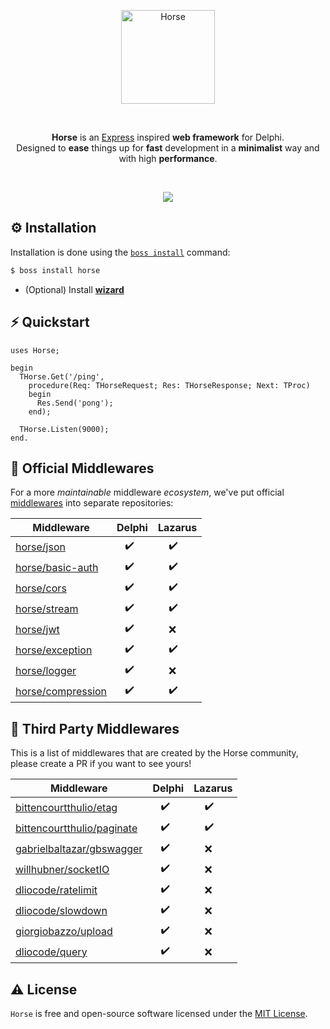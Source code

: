 <p align="center">
  <a href="https://github.com/HashLoad/horse/blob/master/img/horse.png">
    <img alt="Horse" height="150" src="https://github.com/HashLoad/horse/blob/master/img/horse.png">
  </a>  
</p><br>
<p align="center">
  <b>Horse</b> is an <a href="https://github.com/expressjs/express">Express</a> inspired <b>web framework</b> for Delphi.<br>Designed to <b>ease</b> things up for <b>fast</b> development in a <b>minimalist</b> way and with high <b>performance</b>.
</p><br>
<p align="center">
  <a href="https://t.me/hashload">
    <img src="https://img.shields.io/badge/telegram-join%20channel-7289DA?style=flat-square">
  </a>
</p>

## ⚙️ Installation
Installation is done using the [`boss install`](https://github.com/HashLoad/boss) command:
``` sh
$ boss install horse
```
* (Optional) Install [**wizard**](https://github.com/HashLoad/horse-wizard)

## ⚡️ Quickstart
```delphi
uses Horse;

begin
  THorse.Get('/ping',
    procedure(Req: THorseRequest; Res: THorseResponse; Next: TProc)
    begin
      Res.Send('pong');
    end);

  THorse.Listen(9000);
end.
```

## 🧬 Official Middlewares

For a more _maintainable_ middleware _ecosystem_, we've put official [middlewares](https://docs.gofiber.io/middleware) into separate repositories:

| Middleware | Delphi | Lazarus |
| ------------------------------------------------------------------- | -------------------- | --------------------------- |
|  [horse/json](https://github.com/HashLoad/jhonson)                  | &nbsp;&nbsp;&nbsp;✔️ | &nbsp;&nbsp;&nbsp;&nbsp;✔️ |
|  [horse/basic-auth](https://github.com/HashLoad/horse-basic-auth)   | &nbsp;&nbsp;&nbsp;✔️ | &nbsp;&nbsp;&nbsp;&nbsp;✔️ |
|  [horse/cors](https://github.com/HashLoad/horse-cors)               | &nbsp;&nbsp;&nbsp;✔️ | &nbsp;&nbsp;&nbsp;&nbsp;✔️ |
|  [horse/stream](https://github.com/HashLoad/horse-octet-stream)     | &nbsp;&nbsp;&nbsp;✔️ | &nbsp;&nbsp;&nbsp;&nbsp;✔️ |
|  [horse/jwt](https://github.com/HashLoad/horse-jwt)                 | &nbsp;&nbsp;&nbsp;✔️ | &nbsp;&nbsp;&nbsp;&nbsp;❌ |
|  [horse/exception](https://github.com/HashLoad/handle-exception)    | &nbsp;&nbsp;&nbsp;✔️ | &nbsp;&nbsp;&nbsp;&nbsp;✔️ |
|  [horse/logger](https://github.com/HashLoad/horse-logger)           | &nbsp;&nbsp;&nbsp;✔️ | &nbsp;&nbsp;&nbsp;&nbsp;❌ |
|  [horse/compression](https://github.com/HashLoad/horse-compression) | &nbsp;&nbsp;&nbsp;✔️ | &nbsp;&nbsp;&nbsp;&nbsp;✔️ |

## 🌱 Third Party Middlewares

This is a list of middlewares that are created by the Horse community, please create a PR if you want to see yours!

| Middleware | Delphi | Lazarus |
| ---------------------------------------------------------------------------------- | -------------------- | --------------------------- |
|  [bittencourtthulio/etag](https://github.com/bittencourtthulio/Horse-ETag)         | &nbsp;&nbsp;&nbsp;✔️ | &nbsp;&nbsp;&nbsp;&nbsp;✔️ |
|  [bittencourtthulio/paginate](https://github.com/bittencourtthulio/Horse-Paginate) | &nbsp;&nbsp;&nbsp;✔️ | &nbsp;&nbsp;&nbsp;&nbsp;✔️ |
|  [gabrielbaltazar/gbswagger](https://github.com/gabrielbaltazar/gbswagger)         | &nbsp;&nbsp;&nbsp;✔️ | &nbsp;&nbsp;&nbsp;&nbsp;❌ |
|  [willhubner/socketIO](https://github.com/WillHubner/Horse-SocketIO)               | &nbsp;&nbsp;&nbsp;✔️ | &nbsp;&nbsp;&nbsp;&nbsp;❌ |
|  [dliocode/ratelimit](https://github.com/dliocode/horse-ratelimit)                 | &nbsp;&nbsp;&nbsp;✔️ | &nbsp;&nbsp;&nbsp;&nbsp;❌ |
|  [dliocode/slowdown](https://github.com/dliocode/horse-slowdown)                   | &nbsp;&nbsp;&nbsp;✔️ | &nbsp;&nbsp;&nbsp;&nbsp;❌ |
|  [giorgiobazzo/upload](https://github.com/giorgiobazzo/horse-upload)               | &nbsp;&nbsp;&nbsp;✔️ | &nbsp;&nbsp;&nbsp;&nbsp;❌ |
|  [dliocode/query](https://github.com/dliocode/horse-query)                         | &nbsp;&nbsp;&nbsp;✔️ | &nbsp;&nbsp;&nbsp;&nbsp;❌ |

## ⚠️ License

`Horse` is free and open-source software licensed under the [MIT License](https://github.com/HashLoad/horse/blob/master/LICENSE). 
